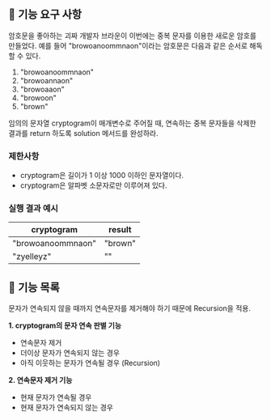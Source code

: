 ## 🚀 기능 요구 사항

암호문을 좋아하는 괴짜 개발자 브라운이 이번에는 중복 문자를 이용한 새로운 암호를 만들었다. 예를 들어 "browoanoommnaon"이라는 암호문은 다음과 같은 순서로 해독할 수 있다.

1. "browoanoommnaon"
2. "browoannaon"
3. "browoaaon"
4. "browoon"
5. "brown"

임의의 문자열 cryptogram이 매개변수로 주어질 때, 연속하는 중복 문자들을 삭제한 결과를 return 하도록 solution 메서드를 완성하라.

### 제한사항

- cryptogram은 길이가 1 이상 1000 이하인 문자열이다.
- cryptogram은 알파벳 소문자로만 이루어져 있다.

### 실행 결과 예시

| cryptogram        | result  |
| ----------------- | ------- |
| "browoanoommnaon" | "brown" |
| "zyelleyz"        | ""      |

## 📜 기능 목록

문자가 연속되지 않을 때까지 연속문자를 제거해야 하기 때문에 Recursion을 적용.

**1. cryptogram의 문자 연속 판별 기능**

- 연속문자 제거
- 더이상 문자가 연속되지 않는 경우
- 아직 이웃하는 문자가 연속될 경우 (Recursion)

**2. 연속문자 제거 기능**

- 현재 문자가 연속될 경우
- 현재 문자가 연속되지 않는 경우
